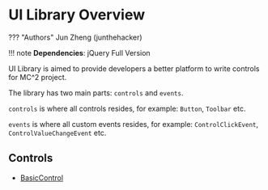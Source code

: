 # UI Library Overview
??? "Authors"
    Jun Zheng (junthehacker)

!!! note
    **Dependencies**: jQuery Full Version
    
UI Library is aimed to provide developers a better platform to write controls for MC^2 project.

The library has two main parts: `controls` and `events`.

`controls` is where all controls resides, for example: `Button`, `Toolbar` etc.

`events` is where all custom events resides, for example: `ControlClickEvent`, `ControlValueChangeEvent` etc.

## Controls
* [BasicControl](controls/basic-control)